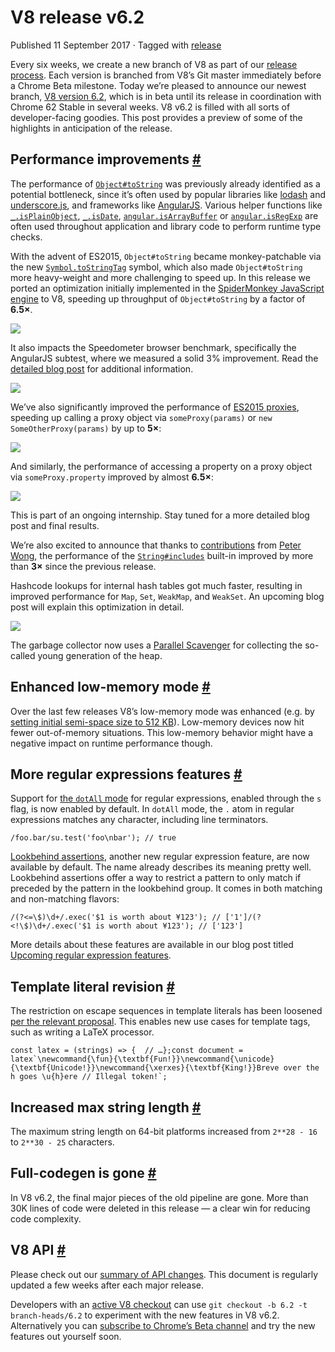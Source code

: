 V8 release v6.2
===============

Published 11 September 2017 · Tagged with [release](/blog/tags/release)

Every six weeks, we create a new branch of V8 as part of our [release process](/docs/release-process). Each version is branched from V8’s Git master immediately before a Chrome Beta milestone. Today we’re pleased to announce our newest branch, [V8 version 6.2](https://chromium.googlesource.com/v8/v8.git/+log/branch-heads/6.2), which is in beta until its release in coordination with Chrome 62 Stable in several weeks. V8 v6.2 is filled with all sorts of developer-facing goodies. This post provides a preview of some of the highlights in anticipation of the release.

Performance improvements [#](#performance-improvements)
-------------------------------------------------------

The performance of [`Object#toString`](https://developer.mozilla.org/en-US/docs/Web/JavaScript/Reference/Global_Objects/Object/toString) was previously already identified as a potential bottleneck, since it’s often used by popular libraries like [lodash](https://lodash.com/) and [underscore.js](http://underscorejs.org/), and frameworks like [AngularJS](https://angularjs.org/). Various helper functions like [`_.isPlainObject`](https://github.com/lodash/lodash/blob/6cb3460fcefe66cb96e55b82c6febd2153c992cc/isPlainObject.js#L13-L50), [`_.isDate`](https://github.com/lodash/lodash/blob/6cb3460fcefe66cb96e55b82c6febd2153c992cc/isDate.js#L8-L25), [`angular.isArrayBuffer`](https://github.com/angular/angular.js/blob/464dde8bd12d9be8503678ac5752945661e006a5/src/Angular.js#L739-L741) or [`angular.isRegExp`](https://github.com/angular/angular.js/blob/464dde8bd12d9be8503678ac5752945661e006a5/src/Angular.js#L680-L689) are often used throughout application and library code to perform runtime type checks.

With the advent of ES2015, `Object#toString` became monkey-patchable via the new [`Symbol.toStringTag`](https://developer.mozilla.org/en-US/docs/Web/JavaScript/Reference/Global_Objects/Symbol/toStringTag) symbol, which also made `Object#toString` more heavy-weight and more challenging to speed up. In this release we ported an optimization initially implemented in the [SpiderMonkey JavaScript engine](https://bugzilla.mozilla.org/show_bug.cgi?id=1369042#c0) to V8, speeding up throughput of `Object#toString` by a factor of **6.5×**.

![](/_img/v8-release-62/perf.svg)

It also impacts the Speedometer browser benchmark, specifically the AngularJS subtest, where we measured a solid 3% improvement. Read the [detailed blog post](https://ponyfoo.com/articles/investigating-performance-object-prototype-to-string-es2015) for additional information.

![](/_img/v8-release-62/speedometer.svg)

We’ve also significantly improved the performance of [ES2015 proxies](https://developer.mozilla.org/en-US/docs/Web/JavaScript/Reference/Global_Objects/Proxy), speeding up calling a proxy object via `someProxy(params)` or `new SomeOtherProxy(params)` by up to **5×**:

![](/_img/v8-release-62/proxy-call-construct.svg)

And similarly, the performance of accessing a property on a proxy object via `someProxy.property` improved by almost **6.5×**:

![](/_img/v8-release-62/proxy-property.svg)

This is part of an ongoing internship. Stay tuned for a more detailed blog post and final results.

We’re also excited to announce that thanks to [contributions](https://chromium-review.googlesource.com/c/v8/v8/+/620150) from [Peter Wong](https://twitter.com/peterwmwong), the performance of the [`String#includes`](https://developer.mozilla.org/en-US/docs/Web/JavaScript/Reference/Global_Objects/String/includes) built-in improved by more than **3×** since the previous release.

Hashcode lookups for internal hash tables got much faster, resulting in improved performance for `Map`, `Set`, `WeakMap`, and `WeakSet`. An upcoming blog post will explain this optimization in detail.

![](/_img/v8-release-62/hashcode-lookups.png)

The garbage collector now uses a [Parallel Scavenger](https://bugs.chromium.org/p/chromium/issues/detail?id=738865) for collecting the so-called young generation of the heap.

Enhanced low-memory mode [#](#enhanced-low-memory-mode)
-------------------------------------------------------

Over the last few releases V8’s low-memory mode was enhanced (e.g. by [setting initial semi-space size to 512 KB](https://chromium-review.googlesource.com/c/v8/v8/+/594387)). Low-memory devices now hit fewer out-of-memory situations. This low-memory behavior might have a negative impact on runtime performance though.

More regular expressions features [#](#more-regular-expressions-features)
-------------------------------------------------------------------------

Support for [the `dotAll` mode](https://github.com/tc39/proposal-regexp-dotall-flag) for regular expressions, enabled through the `s` flag, is now enabled by default. In `dotAll` mode, the `.` atom in regular expressions matches any character, including line terminators.

    /foo.bar/su.test('foo\nbar'); // true

[Lookbehind assertions](https://github.com/tc39/proposal-regexp-lookbehind), another new regular expression feature, are now available by default. The name already describes its meaning pretty well. Lookbehind assertions offer a way to restrict a pattern to only match if preceded by the pattern in the lookbehind group. It comes in both matching and non-matching flavors:

    /(?<=\$)\d+/.exec('$1 is worth about ¥123'); // ['1']/(?<!\$)\d+/.exec('$1 is worth about ¥123'); // ['123']

More details about these features are available in our blog post titled [Upcoming regular expression features](https://developers.google.com/web/updates/2017/07/upcoming-regexp-features).

Template literal revision [#](#template-literal-revision)
---------------------------------------------------------

The restriction on escape sequences in template literals has been loosened [per the relevant proposal](https://tc39.es/proposal-template-literal-revision/). This enables new use cases for template tags, such as writing a LaTeX processor.

    const latex = (strings) => {  // …};const document = latex`\newcommand{\fun}{\textbf{Fun!}}\newcommand{\unicode}{\textbf{Unicode!}}\newcommand{\xerxes}{\textbf{King!}}Breve over the h goes \u{h}ere // Illegal token!`;

Increased max string length [#](#increased-max-string-length)
-------------------------------------------------------------

The maximum string length on 64-bit platforms increased from `2**28 - 16` to `2**30 - 25` characters.

Full-codegen is gone [#](#full-codegen-is-gone)
-----------------------------------------------

In V8 v6.2, the final major pieces of the old pipeline are gone. More than 30K lines of code were deleted in this release — a clear win for reducing code complexity.

V8 API [#](#v8-api)
-------------------

Please check out our [summary of API changes](https://docs.google.com/document/d/1g8JFi8T_oAE_7uAri7Njtig7fKaPDfotU6huOa1alds/edit). This document is regularly updated a few weeks after each major release.

Developers with an [active V8 checkout](/docs/source-code#using-git) can use `git checkout -b 6.2 -t branch-heads/6.2` to experiment with the new features in V8 v6.2. Alternatively you can [subscribe to Chrome’s Beta channel](https://www.google.com/chrome/browser/beta.html) and try the new features out yourself soon.